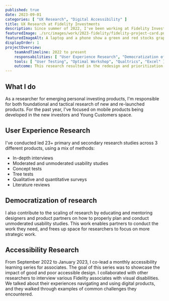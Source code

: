 ```yaml
---
published: true
date: 2023-09-01
categories: [ "UX Research", "Digital Accessibility" ]
title: UX Research at Fidelity Investments
description: Since summer of 2022, I've been working at Fidelity Investments as UX Researcher for emerging personal investing products.
featuredImage: ./src/images/work/2023-fidelity/fidelity-project-card.png
featuredImageAlt: A laptop and a phone show a green and red stocks graph.
displayOrder: 1
projectOverview:
    teamAndTimeline: 2022 to present
    responsabilities: [ "User Experience Research", "Democratization of Research", "Accessibility Research" ]
    tools: [ "User Testing", "Optimal Workshop", "Qualtrics", "Excel" ]
    outcome: This research resulted in the redesign and prioritization of features, and contributed to the successful launch of a new app.
---
```

## What I do
As a researcher for emerging personal investing products, I'm responsible for both foundational and tactical research of new and re-launched products. For the past year, I've focused on mobile products being developed in the new investors and Young Customers space. 

<h2 id="user-experience-research">User Experience Research</h2>

I've conducted led 23+ primary and secondary research studies across 3 different products, using a mix of methods:
- In-depth interviews
- Moderated and unmoderated usability studies
- Concept tests
- Tree tests
- Qualitative and quantitative surveys
- Literature reviews


<h2 id="democratization-of-research">Democratization of research</h2>

I also contribute to the scaling of research by educating and mentoring designers and product partners on how to properly plan and conduct unmoderated usability studies. This work enables partners to conduct the work they need, and frees up space for researchers to focus on more strategic work.


<h2 id="accessibility-research">Accessibility Research</h2>

From September 2022 to  January 2023, I co-lead a monthly accessibility learning series for associates. The goal of this series was to showcase the impact of good and poor accessible design. I collaborated with other researchers to interview various Fidelity associates with visual disabilities. We talked about their experiences navigating and using digital products, and they walked through examples of common challenges they encountered. 